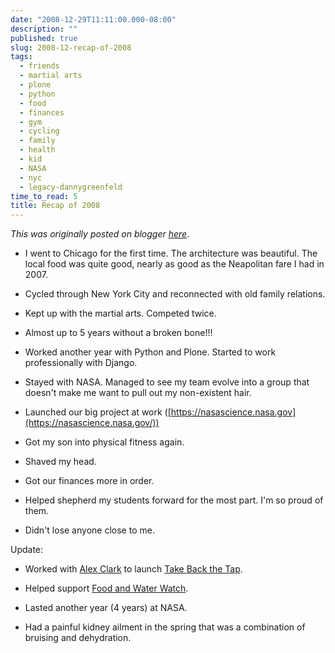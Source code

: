 ```yaml
---
date: "2008-12-29T11:11:00.000-08:00"
description: ""
published: true
slug: 2008-12-recap-of-2008
tags:
  - friends
  - martial arts
  - plone
  - python
  - food
  - finances
  - gym
  - cycling
  - family
  - health
  - kid
  - NASA
  - nyc
  - legacy-dannygreenfeld
time_to_read: 5
title: Recap of 2008
---
```


_This was originally posted on blogger [here](https://dannygreenfeld.blogspot.com/2008/12/recap-of-2008.html)_.

- I went to Chicago for the first time. The architecture was beautiful. The local food was quite good, nearly as good as the Neapolitan fare I had in 2007.

- Cycled through New York City and reconnected with old family relations.

- Kept up with the martial arts. Competed twice.

- Almost up to 5 years without a broken bone!!!

- Worked another year with Python and Plone. Started to work professionally with Django.

- Stayed with NASA. Managed to see my team evolve into a group that doesn't make me want to pull out my non-existent hair.

- Launched our big project at work ([https://nasascience.nasa.gov](https://nasascience.nasa.gov/))

- Got my son into physical fitness again.

- Shaved my head.

- Got our finances more in order.

- Helped shepherd my students forward for the most part. I'm so proud of them.

- Didn't lose anyone close to me.

Update:

- Worked with [Alex Clark](https://aclark.net) to launch [Take Back the Tap](https://www.takebackthetap.org/).

- Helped support [Food and Water Watch](https://foodandwaterwatch.org/).

- Lasted another year (4 years) at NASA.

- Had a painful kidney ailment in the spring that was a combination of bruising and dehydration.
